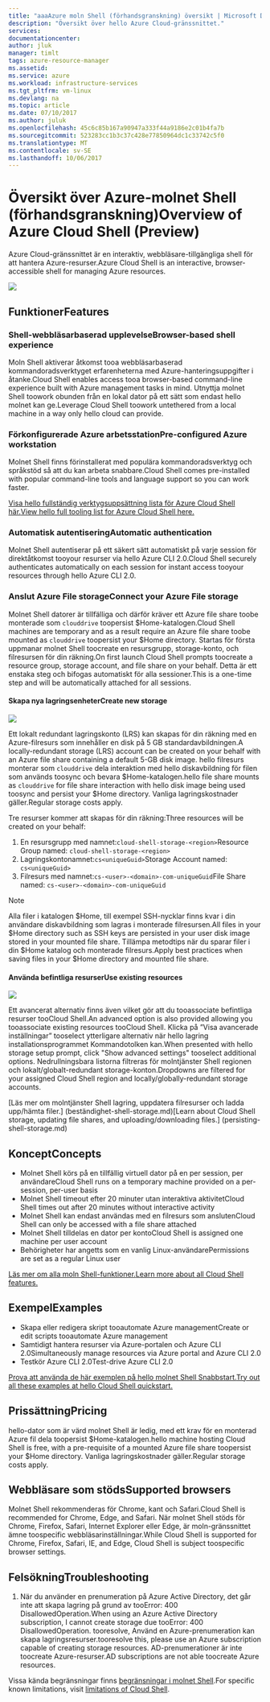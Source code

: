 ```yaml
---
title: "aaaAzure moln Shell (förhandsgranskning) översikt | Microsoft Docs"
description: "Översikt över hello Azure Cloud-gränssnittet."
services: 
documentationcenter: 
author: jluk
manager: timlt
tags: azure-resource-manager
ms.assetid: 
ms.service: azure
ms.workload: infrastructure-services
ms.tgt_pltfrm: vm-linux
ms.devlang: na
ms.topic: article
ms.date: 07/10/2017
ms.author: juluk
ms.openlocfilehash: 45c6c85b167a90947a333f44a9186e2c01b4fa7b
ms.sourcegitcommit: 523283cc1b3c37c428e77850964dc1c33742c5f0
ms.translationtype: MT
ms.contentlocale: sv-SE
ms.lasthandoff: 10/06/2017
---
```

# <a name="overview-of-azure-cloud-shell-preview"></a><span data-ttu-id="5b45a-103">Översikt över Azure-molnet Shell (förhandsgranskning)</span><span class="sxs-lookup"><span data-stu-id="5b45a-103">Overview of Azure Cloud Shell (Preview)</span></span>
<span data-ttu-id="5b45a-104">Azure Cloud-gränssnittet är en interaktiv, webbläsare-tillgängliga shell för att hantera Azure-resurser.</span><span class="sxs-lookup"><span data-stu-id="5b45a-104">Azure Cloud Shell is an interactive, browser-accessible shell for managing Azure resources.</span></span>

![](media/overview-pic.png)

## <a name="features"></a><span data-ttu-id="5b45a-105">Funktioner</span><span class="sxs-lookup"><span data-stu-id="5b45a-105">Features</span></span>
### <a name="browser-based-shell-experience"></a><span data-ttu-id="5b45a-106">Shell-webbläsarbaserad upplevelse</span><span class="sxs-lookup"><span data-stu-id="5b45a-106">Browser-based shell experience</span></span>
<span data-ttu-id="5b45a-107">Moln Shell aktiverar åtkomst tooa webbläsarbaserad kommandoradsverktyget erfarenheterna med Azure-hanteringsuppgifter i åtanke.</span><span class="sxs-lookup"><span data-stu-id="5b45a-107">Cloud Shell enables access tooa browser-based command-line experience built with Azure management tasks in mind.</span></span> <span data-ttu-id="5b45a-108">Utnyttja molnet Shell toowork obunden från en lokal dator på ett sätt som endast hello molnet kan ge.</span><span class="sxs-lookup"><span data-stu-id="5b45a-108">Leverage Cloud Shell toowork untethered from a local machine in a way only hello cloud can provide.</span></span>

### <a name="pre-configured-azure-workstation"></a><span data-ttu-id="5b45a-109">Förkonfigurerade Azure arbetsstation</span><span class="sxs-lookup"><span data-stu-id="5b45a-109">Pre-configured Azure workstation</span></span>
<span data-ttu-id="5b45a-110">Molnet Shell finns förinstallerat med populära kommandoradsverktyg och språkstöd så att du kan arbeta snabbare.</span><span class="sxs-lookup"><span data-stu-id="5b45a-110">Cloud Shell comes pre-installed with popular command-line tools and language support so you can work faster.</span></span>

[<span data-ttu-id="5b45a-111">Visa hello fullständig verktygsuppsättning lista för Azure Cloud Shell här.</span><span class="sxs-lookup"><span data-stu-id="5b45a-111">View hello full tooling list for Azure Cloud Shell here.</span></span>](features.md#tools)

### <a name="automatic-authentication"></a><span data-ttu-id="5b45a-112">Automatisk autentisering</span><span class="sxs-lookup"><span data-stu-id="5b45a-112">Automatic authentication</span></span>
<span data-ttu-id="5b45a-113">Molnet Shell autentiserar på ett säkert sätt automatiskt på varje session för direktåtkomst tooyour resurser via hello Azure CLI 2.0.</span><span class="sxs-lookup"><span data-stu-id="5b45a-113">Cloud Shell securely authenticates automatically on each session for instant access tooyour resources through hello Azure CLI 2.0.</span></span>

### <a name="connect-your-azure-file-storage"></a><span data-ttu-id="5b45a-114">Anslut Azure File storage</span><span class="sxs-lookup"><span data-stu-id="5b45a-114">Connect your Azure File storage</span></span>
<span data-ttu-id="5b45a-115">Molnet Shell datorer är tillfälliga och därför kräver ett Azure file share toobe monterade som `clouddrive` toopersist $Home-katalogen.</span><span class="sxs-lookup"><span data-stu-id="5b45a-115">Cloud Shell machines are temporary and as a result require an Azure file share toobe mounted as `clouddrive` toopersist your $Home directory.</span></span>
<span data-ttu-id="5b45a-116">Startas för första uppmanar molnet Shell toocreate en resursgrupp, storage-konto, och filresursen för din räkning.</span><span class="sxs-lookup"><span data-stu-id="5b45a-116">On first launch Cloud Shell prompts toocreate a resource group, storage account, and file share on your behalf.</span></span> <span data-ttu-id="5b45a-117">Detta är ett enstaka steg och bifogas automatiskt för alla sessioner.</span><span class="sxs-lookup"><span data-stu-id="5b45a-117">This is a one-time step and will be automatically attached for all sessions.</span></span> 

#### <a name="create-new-storage"></a><span data-ttu-id="5b45a-118">Skapa nya lagringsenheter</span><span class="sxs-lookup"><span data-stu-id="5b45a-118">Create new storage</span></span>
![](media/basic-storage.png)

<span data-ttu-id="5b45a-119">Ett lokalt redundant lagringskonto (LRS) kan skapas för din räkning med en Azure-filresurs som innehåller en disk på 5 GB standardavbildningen.</span><span class="sxs-lookup"><span data-stu-id="5b45a-119">A locally-redundant storage (LRS) account can be created on your behalf with an Azure file share containing a default 5-GB disk image.</span></span> <span data-ttu-id="5b45a-120">hello filresurs monterar som `clouddrive` dela interaktion med hello diskavbildning för filen som används toosync och bevara $Home-katalogen.</span><span class="sxs-lookup"><span data-stu-id="5b45a-120">hello file share mounts as `clouddrive` for file share interaction with hello disk image being used toosync and persist your $Home directory.</span></span> <span data-ttu-id="5b45a-121">Vanliga lagringskostnader gäller.</span><span class="sxs-lookup"><span data-stu-id="5b45a-121">Regular storage costs apply.</span></span>

<span data-ttu-id="5b45a-122">Tre resurser kommer att skapas för din räkning:</span><span class="sxs-lookup"><span data-stu-id="5b45a-122">Three resources will be created on your behalf:</span></span>
1. <span data-ttu-id="5b45a-123">En resursgrupp med namnet:`cloud-shell-storage-<region>`</span><span class="sxs-lookup"><span data-stu-id="5b45a-123">Resource Group named: `cloud-shell-storage-<region>`</span></span>
2. <span data-ttu-id="5b45a-124">Lagringskontonamnet:`cs<uniqueGuid>`</span><span class="sxs-lookup"><span data-stu-id="5b45a-124">Storage Account named: `cs<uniqueGuid>`</span></span>
3. <span data-ttu-id="5b45a-125">Filresurs med namnet:`cs-<user>-<domain>-com-uniqueGuid`</span><span class="sxs-lookup"><span data-stu-id="5b45a-125">File Share named: `cs-<user>-<domain>-com-uniqueGuid`</span></span>

> [!Note]
> <span data-ttu-id="5b45a-126">Alla filer i katalogen $Home, till exempel SSH-nycklar finns kvar i din användare diskavbildning som lagras i monterade filresursen.</span><span class="sxs-lookup"><span data-stu-id="5b45a-126">All files in your $Home directory such as SSH keys are persisted in your user disk image stored in your mounted file share.</span></span> <span data-ttu-id="5b45a-127">Tillämpa metodtips när du sparar filer i din $Home katalog och monterade filresurs.</span><span class="sxs-lookup"><span data-stu-id="5b45a-127">Apply best practices when saving files in your $Home directory and mounted file share.</span></span>

#### <a name="use-existing-resources"></a><span data-ttu-id="5b45a-128">Använda befintliga resurser</span><span class="sxs-lookup"><span data-stu-id="5b45a-128">Use existing resources</span></span>
![](media/advanced-storage.png)

<span data-ttu-id="5b45a-129">Ett avancerat alternativ finns även vilket gör att du tooassociate befintliga resurser tooCloud Shell.</span><span class="sxs-lookup"><span data-stu-id="5b45a-129">An advanced option is also provided allowing you tooassociate existing resources tooCloud Shell.</span></span> <span data-ttu-id="5b45a-130">Klicka på ”Visa avancerade inställningar” tooselect ytterligare alternativ när hello lagring installationsprogrammet Kommandotolken kan.</span><span class="sxs-lookup"><span data-stu-id="5b45a-130">When presented with hello storage setup prompt, click "Show advanced settings" tooselect additional options.</span></span> <span data-ttu-id="5b45a-131">Nedrullningsbara listorna filtreras för molntjänster Shell regionen och lokalt/globalt-redundant storage-konton.</span><span class="sxs-lookup"><span data-stu-id="5b45a-131">Dropdowns are filtered for your assigned Cloud Shell region and locally/globally-redundant storage accounts.</span></span>

<span data-ttu-id="5b45a-132">[Läs mer om molntjänster Shell lagring, uppdatera filresurser och ladda upp/hämta filer.] (beständighet-shell-storage.md)</span><span class="sxs-lookup"><span data-stu-id="5b45a-132">[Learn about Cloud Shell storage, updating file shares, and uploading/downloading files.] (persisting-shell-storage.md)</span></span>

## <a name="concepts"></a><span data-ttu-id="5b45a-133">Koncept</span><span class="sxs-lookup"><span data-stu-id="5b45a-133">Concepts</span></span>
* <span data-ttu-id="5b45a-134">Molnet Shell körs på en tillfällig virtuell dator på en per session, per användare</span><span class="sxs-lookup"><span data-stu-id="5b45a-134">Cloud Shell runs on a temporary machine provided on a per-session, per-user basis</span></span>
* <span data-ttu-id="5b45a-135">Molnet Shell timeout efter 20 minuter utan interaktiva aktivitet</span><span class="sxs-lookup"><span data-stu-id="5b45a-135">Cloud Shell times out after 20 minutes without interactive activity</span></span>
* <span data-ttu-id="5b45a-136">Molnet Shell kan endast användas med en filresurs som ansluten</span><span class="sxs-lookup"><span data-stu-id="5b45a-136">Cloud Shell can only be accessed with a file share attached</span></span>
* <span data-ttu-id="5b45a-137">Molnet Shell tilldelas en dator per konto</span><span class="sxs-lookup"><span data-stu-id="5b45a-137">Cloud Shell is assigned one machine per user account</span></span>
* <span data-ttu-id="5b45a-138">Behörigheter har angetts som en vanlig Linux-användare</span><span class="sxs-lookup"><span data-stu-id="5b45a-138">Permissions are set as a regular Linux user</span></span>

[<span data-ttu-id="5b45a-139">Läs mer om alla moln Shell-funktioner.</span><span class="sxs-lookup"><span data-stu-id="5b45a-139">Learn more about all Cloud Shell features.</span></span>](features.md)

## <a name="examples"></a><span data-ttu-id="5b45a-140">Exempel</span><span class="sxs-lookup"><span data-stu-id="5b45a-140">Examples</span></span>
* <span data-ttu-id="5b45a-141">Skapa eller redigera skript tooautomate Azure management</span><span class="sxs-lookup"><span data-stu-id="5b45a-141">Create or edit scripts tooautomate Azure management</span></span>
* <span data-ttu-id="5b45a-142">Samtidigt hantera resurser via Azure-portalen och Azure CLI 2.0</span><span class="sxs-lookup"><span data-stu-id="5b45a-142">Simultaneously manage resources via Azure portal and Azure CLI 2.0</span></span>
* <span data-ttu-id="5b45a-143">Testkör Azure CLI 2.0</span><span class="sxs-lookup"><span data-stu-id="5b45a-143">Test-drive Azure CLI 2.0</span></span>

[<span data-ttu-id="5b45a-144">Prova att använda de här exemplen på hello molnet Shell Snabbstart.</span><span class="sxs-lookup"><span data-stu-id="5b45a-144">Try out all these examples at hello Cloud Shell quickstart.</span></span>](quickstart.md)

## <a name="pricing"></a><span data-ttu-id="5b45a-145">Prissättning</span><span class="sxs-lookup"><span data-stu-id="5b45a-145">Pricing</span></span>
<span data-ttu-id="5b45a-146">hello-dator som är värd molnet Shell är ledig, med ett krav för en monterad Azure fil dela toopersist $Home-katalogen.</span><span class="sxs-lookup"><span data-stu-id="5b45a-146">hello machine hosting Cloud Shell is free, with a pre-requisite of a mounted Azure file share toopersist your $Home directory.</span></span> <span data-ttu-id="5b45a-147">Vanliga lagringskostnader gäller.</span><span class="sxs-lookup"><span data-stu-id="5b45a-147">Regular storage costs apply.</span></span>

## <a name="supported-browsers"></a><span data-ttu-id="5b45a-148">Webbläsare som stöds</span><span class="sxs-lookup"><span data-stu-id="5b45a-148">Supported browsers</span></span>
<span data-ttu-id="5b45a-149">Molnet Shell rekommenderas för Chrome, kant och Safari.</span><span class="sxs-lookup"><span data-stu-id="5b45a-149">Cloud Shell is recommended for Chrome, Edge, and Safari.</span></span> <span data-ttu-id="5b45a-150">När molnet Shell stöds för Chrome, Firefox, Safari, Internet Explorer eller Edge, är moln-gränssnittet ämne toospecific webbläsarinställningar.</span><span class="sxs-lookup"><span data-stu-id="5b45a-150">While Cloud Shell is supported for Chrome, Firefox, Safari, IE, and Edge, Cloud Shell is subject toospecific browser settings.</span></span>

## <a name="troubleshooting"></a><span data-ttu-id="5b45a-151">Felsökning</span><span class="sxs-lookup"><span data-stu-id="5b45a-151">Troubleshooting</span></span>
1. <span data-ttu-id="5b45a-152">När du använder en prenumeration på Azure Active Directory, det går inte att skapa lagring på grund av tooError: 400 DisallowedOperation.</span><span class="sxs-lookup"><span data-stu-id="5b45a-152">When using an Azure Active Directory subscription, I cannot create storage due tooError: 400 DisallowedOperation.</span></span> <span data-ttu-id="5b45a-153">tooresolve, Använd en Azure-prenumeration kan skapa lagringsresurser.</span><span class="sxs-lookup"><span data-stu-id="5b45a-153">tooresolve this, please use an Azure subscription capable of creating storage resources.</span></span> <span data-ttu-id="5b45a-154">AD-prenumerationer är inte toocreate Azure-resurser.</span><span class="sxs-lookup"><span data-stu-id="5b45a-154">AD subscriptions are not able toocreate Azure resources.</span></span>

<span data-ttu-id="5b45a-155">Vissa kända begränsningar finns [begränsningar i molnet Shell](limitations.md).</span><span class="sxs-lookup"><span data-stu-id="5b45a-155">For specific known limitations, visit [limitations of Cloud Shell](limitations.md).</span></span>
